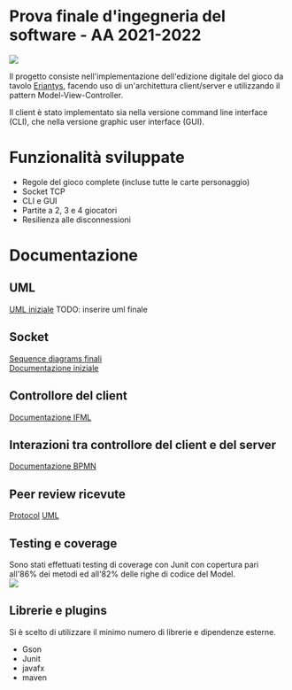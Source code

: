 # Prova finale d'ingegneria del software - AA 2021-2022
![](https://www.craniocreations.it/wp-content/uploads/2021/06/Eriantys_scatola3Dombra-600x600.png)


Il progetto consiste nell'implementazione dell'edizione digitale del gioco da tavolo [Eriantys](https://www.craniocreations.it/prodotto/eriantys/), facendo uso di un'architettura client/server e utilizzando il pattern Model-View-Controller.

Il client è stato implementato sia nella versione command line interface (CLI), che nella versione graphic user interface (GUI).
# Funzionalità sviluppate
- Regole del gioco complete (incluse tutte le carte personaggio)
- Socket TCP
- CLI e GUI
- Partite a 2, 3 e 4 giocatori
- Resilienza alle disconnessioni
# Documentazione

## UML

[UML iniziale](https://github.com/lorenzo-morelli/ing-sw-2022-morelli-morea-netodellacqua/blob/main/deliverables/Initial_UML_Eriantys_morelli_morea_netodellacqua.pdf)
TODO: inserire uml finale

## Socket

[Sequence diagrams finali](https://github.com/lorenzo-morelli/ing-sw-2022-morelli-morea-netodellacqua/blob/main/deliverables/protocol_final_documentation.pdf)
<br>
[Documentazione iniziale](https://github.com/lorenzo-morelli/ing-sw-2022-morelli-morea-netodellacqua/blob/main/deliverables/protocol_initial_documentation.pdf)

## Controllore del client
[Documentazione IFML](https://github.com/lorenzo-morelli/ing-sw-2022-morelli-morea-netodellacqua/blob/main/deliverables/ClientController.jpg)

## Interazioni tra controllore del client e del server
[Documentazione BPMN](https://github.com/lorenzo-morelli/ing-sw-2022-morelli-morea-netodellacqua/blob/main/deliverables/principiant_game.bpmn)

## Peer review ricevute
[Protocol](https://github.com/lorenzo-morelli/ing-sw-2022-morelli-morea-netodellacqua/blob/main/deliverables/peer_review_ricevuto_protocol.pdf)
[UML](https://github.com/lorenzo-morelli/ing-sw-2022-morelli-morea-netodellacqua/blob/main/deliverables/peer_review_ricevuto.pdf)


## Testing e coverage
Sono stati effettuati testing di coverage con Junit con copertura pari all'86% dei metodi ed all'82% delle righe di codice del Model.  
![](https://i.ibb.co/M7dvkmN/Senza-titolo.png)

## Librerie e plugins
Si è scelto di utilizzare il minimo numero di librerie e dipendenze esterne.
-	Gson
-	Junit
-	javafx
-	maven